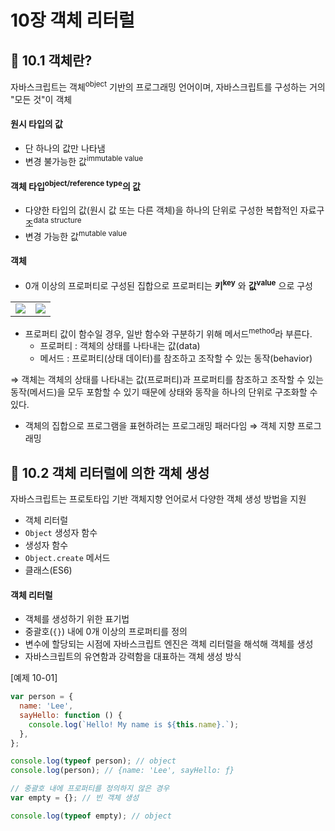 # 10장 객체 리터럴

## 📂 10.1 객체란?

자바스크립트는 객체<sup>object</sup> 기반의 프로그래밍 언어이며, 자바스크립트를 구성하는 거의 "모든 것"이 객체

#### 원시 타입의 값

- 단 하나의 값만 나타냄
- 변경 불가능한 값<sup>immutable value</sup>

#### 객체 타입<sup>object/reference type</sup>의 값

- 다양한 타입의 값(원시 값 또는 다른 객체)을 하나의 단위로 구성한 복합적인 자료구조<sup>data structure</sup>
- 변경 가능한 값<sup>mutable value</sup>

#### 객체

- 0개 이상의 프로퍼티로 구성된 집합으로 프로퍼티는 **키<sup>key</sup>** 와 **값<sup>value</sup>** 으로 구성

<table>
	<tbody>
		<tr>
			<td style="border-color: #fff;">
				<img src="https://i.imgur.com/Co6b3p6.png" />
			</td>
			<td style="border-color: #fff;">
				<img src="https://i.imgur.com/X3CAdFY.png" />
			</td>
		</tr>
	</tbody>
</table>

- 프로퍼티 값이 함수일 경우, 일반 함수와 구분하기 위해 메서드<sup>method</sup>라 부른다.
  - 프로퍼티 : 객체의 상태를 나타내는 값(data)
  - 메서드 : 프로퍼티(상태 데이터)를 참조하고 조작할 수 있는 동작(behavior)

⇒ 객체는 객체의 상태를 나타내는 값(프로퍼티)과 프로퍼티를 참조하고 조작할 수 있는 동작(메서드)을 모두 포함할 수 있기 때문에 상태와 동작을 하나의 단위로 구조화할 수 있다.

- 객체의 집합으로 프로그램을 표현하려는 프로그래밍 패러다임
  ⇒ 객체 지향 프로그래밍

## 📂 10.2 객체 리터럴에 의한 객체 생성

자바스크립트는 프로토타입 기반 객체지향 언어로서 다양한 객체 생성 방법을 지원

- 객체 리터럴
- `Object` 생성자 함수
- 생성자 함수
- `Object.create` 메서드
- 클래스(ES6)

#### 객체 리터럴

- 객체를 생성하기 위한 표기법
- 중괄호(`{}`) 내에 0개 이상의 프로퍼티를 정의
- 변수에 할당되는 시점에 자바스크립트 엔진은 객체 리터럴을 해석해 객체를 생성
- 자바스크립트의 유연함과 강력함을 대표하는 객체 생성 방식

[예제 10-01]

```javascript
var person = {
  name: 'Lee',
  sayHello: function () {
    console.log(`Hello! My name is ${this.name}.`);
  },
};

console.log(typeof person); // object
console.log(person); // {name: 'Lee', sayHello: ƒ}

// 중괄호 내에 프로퍼티를 정의하지 않은 경우
var empty = {}; // 빈 객체 생성

console.log(typeof empty); // object
```
